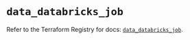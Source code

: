 # `data_databricks_job`

Refer to the Terraform Registry for docs: [`data_databricks_job`](https://registry.terraform.io/providers/databricks/databricks/1.81.1/docs/data-sources/job).
